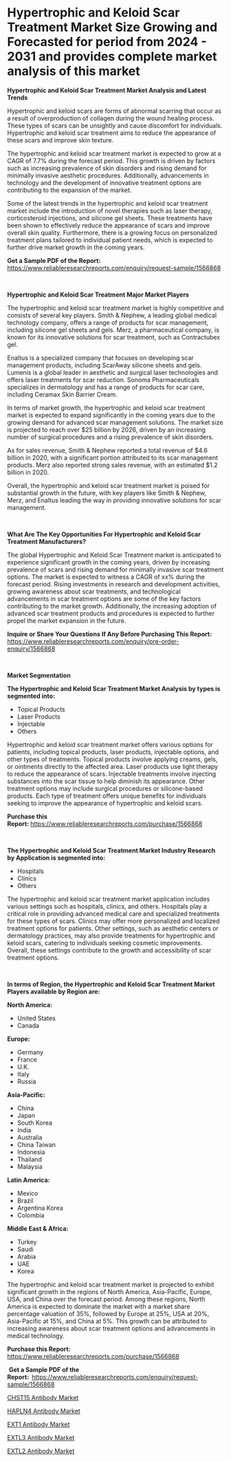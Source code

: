 <p><h1>Hypertrophic and Keloid Scar Treatment Market Size Growing and Forecasted for period from 2024 - 2031 and provides complete market analysis of this market</h1></p><p><strong>Hypertrophic and Keloid Scar Treatment Market Analysis and Latest Trends</strong></p>
<p><p>Hypertrophic and keloid scars are forms of abnormal scarring that occur as a result of overproduction of collagen during the wound healing process. These types of scars can be unsightly and cause discomfort for individuals. Hypertrophic and keloid scar treatment aims to reduce the appearance of these scars and improve skin texture.</p><p>The hypertrophic and keloid scar treatment market is expected to grow at a CAGR of 7.7% during the forecast period. This growth is driven by factors such as increasing prevalence of skin disorders and rising demand for minimally invasive aesthetic procedures. Additionally, advancements in technology and the development of innovative treatment options are contributing to the expansion of the market.</p><p>Some of the latest trends in the hypertrophic and keloid scar treatment market include the introduction of novel therapies such as laser therapy, corticosteroid injections, and silicone gel sheets. These treatments have been shown to effectively reduce the appearance of scars and improve overall skin quality. Furthermore, there is a growing focus on personalized treatment plans tailored to individual patient needs, which is expected to further drive market growth in the coming years.</p></p>
<p><strong>Get a Sample PDF of the Report:&nbsp;</strong> <a href="https://www.reliableresearchreports.com/enquiry/request-sample/1566868">https://www.reliableresearchreports.com/enquiry/request-sample/1566868</a></p>
<p>&nbsp;</p>
<p><strong>Hypertrophic and Keloid Scar Treatment Major Market Players</strong></p>
<p><p>The hypertrophic and keloid scar treatment market is highly competitive and consists of several key players. Smith & Nephew, a leading global medical technology company, offers a range of products for scar management, including silicone gel sheets and gels. Merz, a pharmaceutical company, is known for its innovative solutions for scar treatment, such as Contractubex gel.</p><p>Enaltus is a specialized company that focuses on developing scar management products, including ScarAway silicone sheets and gels. Lumenis is a global leader in aesthetic and surgical laser technologies and offers laser treatments for scar reduction. Sonoma Pharmaceuticals specializes in dermatology and has a range of products for scar care, including Ceramax Skin Barrier Cream.</p><p>In terms of market growth, the hypertrophic and keloid scar treatment market is expected to expand significantly in the coming years due to the growing demand for advanced scar management solutions. The market size is projected to reach over $25 billion by 2026, driven by an increasing number of surgical procedures and a rising prevalence of skin disorders.</p><p>As for sales revenue, Smith & Nephew reported a total revenue of $4.6 billion in 2020, with a significant portion attributed to its scar management products. Merz also reported strong sales revenue, with an estimated $1.2 billion in 2020.</p><p>Overall, the hypertrophic and keloid scar treatment market is poised for substantial growth in the future, with key players like Smith & Nephew, Merz, and Enaltus leading the way in providing innovative solutions for scar management.</p></p>
<p>&nbsp;</p>
<p><strong>What Are The Key Opportunities For Hypertrophic and Keloid Scar Treatment Manufacturers?</strong></p>
<p><p>The global Hypertrophic and Keloid Scar Treatment market is anticipated to experience significant growth in the coming years, driven by increasing prevalence of scars and rising demand for minimally invasive scar treatment options. The market is expected to witness a CAGR of xx% during the forecast period. Rising investments in research and development activities, growing awareness about scar treatments, and technological advancements in scar treatment options are some of the key factors contributing to the market growth. Additionally, the increasing adoption of advanced scar treatment products and procedures is expected to further propel the market expansion in the future.</p></p>
<p><strong>Inquire or Share Your Questions If Any Before Purchasing This Report:</strong> <a href="https://www.reliableresearchreports.com/enquiry/pre-order-enquiry/1566868">https://www.reliableresearchreports.com/enquiry/pre-order-enquiry/1566868</a></p>
<p>&nbsp;</p>
<p><strong>Market Segmentation</strong></p>
<p><strong>The Hypertrophic and Keloid Scar Treatment Market Analysis by types is segmented into:</strong></p>
<p><ul><li>Topical Products</li><li>Laser Products</li><li>Injectable</li><li>Others</li></ul></p>
<p><p>Hypertrophic and keloid scar treatment market offers various options for patients, including topical products, laser products, injectable options, and other types of treatments. Topical products involve applying creams, gels, or ointments directly to the affected area. Laser products use light therapy to reduce the appearance of scars. Injectable treatments involve injecting substances into the scar tissue to help diminish its appearance. Other treatment options may include surgical procedures or silicone-based products. Each type of treatment offers unique benefits for individuals seeking to improve the appearance of hypertrophic and keloid scars.</p></p>
<p><strong>Purchase this Report:&nbsp;</strong><a href="https://www.reliableresearchreports.com/purchase/1566868">https://www.reliableresearchreports.com/purchase/1566868</a></p>
<p>&nbsp;</p>
<p><strong>The Hypertrophic and Keloid Scar Treatment Market Industry Research by Application is segmented into:</strong></p>
<p><ul><li>Hospitals</li><li>Clinics</li><li>Others</li></ul></p>
<p><p>The hypertrophic and keloid scar treatment market application includes various settings such as hospitals, clinics, and others. Hospitals play a critical role in providing advanced medical care and specialized treatments for these types of scars. Clinics may offer more personalized and localized treatment options for patients. Other settings, such as aesthetic centers or dermatology practices, may also provide treatments for hypertrophic and keloid scars, catering to individuals seeking cosmetic improvements. Overall, these settings contribute to the growth and accessibility of scar treatment options.</p></p>
<p>&nbsp;</p>
<p><strong>In terms of Region, the Hypertrophic and Keloid Scar Treatment Market Players available by Region are:</strong></p>
<p>
    <p> <strong> North America: </strong>
        <ul>
            <li>United States</li>
            <li>Canada</li>
        </ul>
        </p> 
    <p> <strong> Europe: </strong>
        <ul>
            <li>Germany</li>
            <li>France</li>
            <li>U.K.</li>
            <li>Italy</li>
            <li>Russia</li>
        </ul>
        </p> 
    <p> <strong> Asia-Pacific: </strong>
        <ul>
            <li>China</li>
            <li>Japan</li>
            <li>South Korea</li>
            <li>India</li>
            <li>Australia</li>
            <li>China Taiwan</li>
            <li>Indonesia</li>
            <li>Thailand</li>
            <li>Malaysia</li>
        </ul>
        </p> 
    <p> <strong> Latin America: </strong>
        <ul>
            <li>Mexico</li>
            <li>Brazil</li>
            <li>Argentina Korea</li>
            <li>Colombia</li>
        </ul>
        </p> 
    <p> <strong> Middle East & Africa: </strong>
        <ul>
            <li>Turkey</li>
            <li>Saudi</li>
            <li>Arabia</li>
            <li>UAE</li>
            <li>Korea</li>
        </ul>
    </p>
    </p>
<p><p>The hypertrophic and keloid scar treatment market is projected to exhibit significant growth in the regions of North America, Asia-Pacific, Europe, USA, and China over the forecast period. Among these regions, North America is expected to dominate the market with a market share percentage valuation of 35%, followed by Europe at 25%, USA at 20%, Asia-Pacific at 15%, and China at 5%. This growth can be attributed to increasing awareness about scar treatment options and advancements in medical technology.</p></p>
<p><strong>Purchase this Report: </strong><a href="https://www.reliableresearchreports.com/purchase/1566868">https://www.reliableresearchreports.com/purchase/1566868</a></p>
<p>&nbsp;<strong>Get a Sample PDF of the Report:&nbsp;&nbsp;</strong><a href="https://www.reliableresearchreports.com/enquiry/request-sample/1566868">https://www.reliableresearchreports.com/enquiry/request-sample/1566868</a></p>
<p><strong></strong></p>
<p><p><a href="https://medium.com/@kevenjewess/chst15-antibody-market-outlook-industry-overview-and-forecast-2024-to-2031-81f330a82965">CHST15 Antibody Market</a></p><p><a href="https://medium.com/@kevenjewess/hapln4-antibody-market-furnishes-information-on-market-share-market-trends-and-market-growth-9b108098114e">HAPLN4 Antibody Market</a></p><p><a href="https://medium.com/@kevenjewess/ext1-antibody-market-size-market-outlook-and-market-forecast-2024-to-2031-47c44df29cdb">EXT1 Antibody Market</a></p><p><a href="https://medium.com/@kevenjewess/extl3-antibody-market-size-cagr-trends-2024-2030-ab60a5c845d8">EXTL3 Antibody Market</a></p><p><a href="https://medium.com/@kevenjewess/extl2-antibody-market-comprehensive-assessment-by-type-application-and-geography-d525e831786d">EXTL2 Antibody Market</a></p></p>